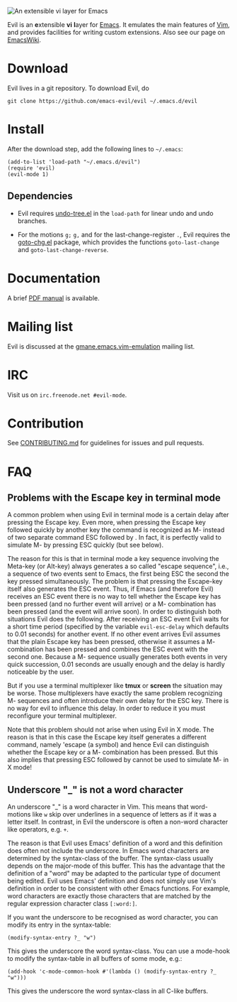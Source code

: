 ![An extensible vi layer for Emacs](https://raw.githubusercontent.com/emacs-evil/evil/master/doc/logo.png)

Evil is an **e**xtensible **vi** **l**ayer
for [Emacs](http://www.gnu.org/software/emacs/). It emulates the main features
of [Vim](http://www.vim.org/), and provides facilities for writing custom
extensions. Also see our page on [EmacsWiki](http://emacswiki.org/emacs/Evil).

# Download

Evil lives in a git repository. To download Evil, do

```
git clone https://github.com/emacs-evil/evil ~/.emacs.d/evil
```

# Install

After the download step, add the following lines to `~/.emacs`:

```elisp
(add-to-list 'load-path "~/.emacs.d/evil")
(require 'evil)
(evil-mode 1)
```

## Dependencies

* Evil requires [undo-tree.el](http://www.emacswiki.org/emacs/UndoTree) in the
`load-path` for linear undo and undo branches.

* For the motions `g;` `g,` and for the last-change-register `.`, Evil requires the
[goto-chg.el](https://github.com/emacs-evil/goto-chg) package,
which provides the functions `goto-last-change` and `goto-last-change-reverse`.

# Documentation

A brief
[PDF manual](https://raw.githubusercontent.com/emacs-evil/evil/master/doc/evil.pdf) is
available.

# Mailing list

Evil is discussed at the
[gmane.emacs.vim-emulation](http://lists.ourproject.org/cgi-bin/mailman/listinfo/implementations-list)
mailing list.

# IRC

Visit us on `irc.freenode.net #evil-mode`.

# Contribution

See
[CONTRIBUTING.md](https://github.com/emacs-evil/evil/blob/master/CONTRIBUTING.md)
for guidelines for issues and pull requests.

# FAQ

## Problems with the **Escape** key in terminal mode

A common problem when using Evil in terminal mode is a certain delay after
pressing the Escape key. Even more, when pressing the Escape key followed
quickly by another key the command is recognized as M-<key> instead of two
separate command ESC followed by <key>. In fact, it is perfectly valid to
simulate M-<key> by pressing ESC <key> quickly (but see below).

The reason for this is that in terminal mode a key sequence involving the
Meta-key (or Alt-key) always generates a so called "escape sequence", i.e., a
sequence of two events sent to Emacs, the first being ESC the second the key
pressed simultaneously. The problem is that pressing the Escape-key itself also
generates the ESC event. Thus, if Emacs (and therefore Evil) receives an ESC
event there is no way to tell whether the Escape key has been pressed (and no
further event will arrive) or a M-<key> combination has been pressed (and the
<key> event will arrive soon). In order to distinguish both situations Evil does
the following. After receiving an ESC event Evil waits for a short time period
(specified by the variable `evil-esc-delay` which defaults to 0.01 seconds) for
another event. If no other event arrives Evil assumes that the plain Escape key
has been pressed, otherwise it assumes a M-<key> combination has been pressed
and combines the ESC event with the second one. Because a M-<key> sequence
usually generates both events in very quick succession, 0.01 seconds are usually
enough and the delay is hardly noticeable by the user.

But if you use a terminal multiplexer like **tmux** or **screen** the situation
may be worse. Those multiplexers have exactly the same problem recognizing
M-<key> sequences and often introduce their own delay for the ESC key. There is
no way for evil to influence this delay. In order to reduce it you must
reconfigure your terminal multiplexer.

Note that this problem should not arise when using Evil in X mode. The reason is
that in this case the Escape key itself generates a different command, namely
'escape (a symbol) and hence Evil can distinguish whether the Escape key or a
M-<key> combination has been pressed. But this also implies that pressing ESC
followed by <key> cannot be used to simulate M-<key> in X mode!

## Underscore "_" is not a word character

An underscore "_" is a word character in Vim. This means that word-motions like
`w` skip over underlines in a sequence of letters as if it was a letter itself.
In contrast, in Evil the underscore is often a non-word character like
operators, e.g. `+`.

The reason is that Evil uses Emacs' definition of a word and this definition
does often not include the underscore. In Emacs word characters are determined
by the syntax-class of the buffer. The syntax-class usually depends on the
major-mode of this buffer. This has the advantage that the definition of a
"word" may be adapted to the particular type of document being edited. Evil uses
Emacs' definition and does not simply use Vim's definition in order to be
consistent with other Emacs functions. For example, word characters are exactly
those characters that are matched by the regular expression character class
`[:word:]`.

If you want the underscore to be recognised as word character, you can modify
its entry in the syntax-table:

```elisp
(modify-syntax-entry ?_ "w")
```

This gives the underscore the word syntax-class. You can use a mode-hook to
modify the syntax-table in all buffers of some mode, e.g.:

```elisp
(add-hook 'c-mode-common-hook #'(lambda () (modify-syntax-entry ?_ "w")))
```

This gives the underscore the word syntax-class in all C-like buffers.
